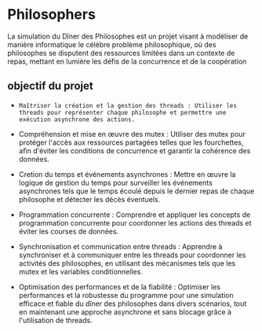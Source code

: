 # Philosophers
La simulation du Dîner des Philosophes est un projet visant à modéliser de manière informatique le célèbre problème philosophique, où des philosophes se disputent des ressources limitées dans un contexte de repas, mettant en lumière les défis de la concurrence et de la coopération

## objectif du projet 
-     Maîtriser la création et la gestion des threads : Utiliser les threads pour représenter chaque philosophe et permettre une exécution asynchrone des actions.
-    Compréhension et mise en œuvre des mutex : Utiliser des mutex pour protéger l'accès aux ressources partagées telles que les fourchettes, afin d'éviter les conditions de concurrence et garantir la cohérence des données.
-   Cretion du temps et événements asynchrones : Mettre en œuvre la logique de gestion du temps pour surveiller les événements asynchrones tels que le temps écoulé depuis le dernier repas de chaque philosophe et détecter les décès éventuels.

-    Programmation concurrente : Comprendre et appliquer les concepts de programmation concurrente pour coordonner les actions des threads et éviter les courses de données.

 -   Synchronisation et communication entre threads : Apprendre à synchroniser et à communiquer entre les threads pour coordonner les activités des philosophes, en utilisant des mécanismes tels que les mutex et les variables conditionnelles.

 -   Optimisation des performances et de la fiabilité : Optimiser les performances et la robustesse du programme pour une simulation efficace et fiable du dîner des philosophes dans divers scénarios, tout en maintenant une approche asynchrone et sans blocage grâce à l'utilisation de threads.
